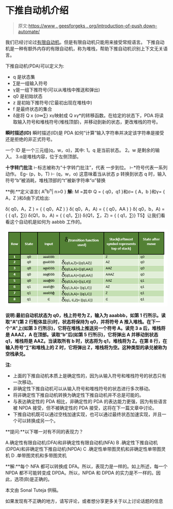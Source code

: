 # 下推自动机介绍

> 原文:[https://www . geesforgeks . org/introduction-of-push down-automate/](https://www.geeksforgeeks.org/introduction-of-pushdown-automata/)

我们已经讨论过[有限自动机](https://www.geeksforgeeks.org/introduction-of-finite-automata/)。但是有限自动机只能用来接受常规语言。
下推自动机是一种有额外内存的有限自动机，称为堆栈，帮助下推自动机识别上下文无关语言。

下推自动机(PDA)可以定义为:

*   q 是状态集
*   ∑是一组输入符号
*   γ是一组下推符号(可以从堆栈中推送和弹出)
*   q0 是初始状态
*   z 是初始下推符号(它最初出现在堆栈中)
*   f 是最终状态的集合
*   δ是将 Q x {σ∞∑} xγ映射成 Q xγ*的转移函数。在给定的状态下，PDA 将读取输入符号和堆栈符号(堆栈顶部)，并移动到新的状态，更改堆栈的符号。

**瞬时描述(ID)**
瞬时描述(ID)是 PDA 如何“计算”输入字符串并决定该字符串是接受还是拒绝的非正式符号。

一个 ID 是一个三元组(q，w，α)，其中:
1。q 是当前状态。
2。w 是剩余的输入。
3.α是堆栈内容，位于左侧顶部。

**十字转门批注**
⊢标志被称为“十字转门批注”，代表
一步到位。
⊢*符号代表一系列动作。
Eg- (p，b，T) ⊢ (q，w，α)
这意味着当从状态 p 转换到状态 q 时，输入符号“b”被消耗，堆栈顶部的“t”被新字符串“α”替换

**例:**定义语言{ A<sup>n</sup>b<sup>n</sup>| n>0 }
**解:** M =其中 Q = { q0，q1 }和σ= { A，b }和γ= { A，Z }和δ由下式给出:

δ( q0，A，Z ) = { ( q0，AZ ) }
δ( q0，A，A) = { ( q0，AA ) }
δ( q0，b，A) = { ( q1，∑)}
δ(Q1，b，A) = { ( q1，∑)}
δ(Q1，∑，Z) = { ( q1，∑)}
T5】让我们看看这个自动机是如何为 aabbb 工作的。

![](img/20b4a0684e06b6eba6cd291ad04aa421.png)

**说明:**最初自动机状态为 q0，栈上符号为 Z，输入为 aaabbb，如第 1 行所示。读取“A”(第 2 行粗体显示)时，状态将保持为 q0，并将符号 A 推入堆栈。在下一个“A”上(如第 3 行所示)，它将在堆栈上推送另一个符号 A。读完 3 a 后，堆栈将是 AAAZ，A 在顶部。读取“b”后(如第 5 行所示)，它将弹出 A 并移动到状态 q1，堆栈将是 AAZ。当读取所有 b 时，状态将为 q1，堆栈将为 Z。在第 8 行，在输入符号“∑”和堆栈上的 Z 时，它将弹出 Z，堆栈将为空。这种类型的承兑被称为**空栈承兑。**

**注:**

*   上面的下推自动机本质上是确定性的，因为从输入符号和堆栈符号的状态只有一次移动。
*   非确定性下推自动机可以从输入符号和堆栈符号的状态进行多次移动。
*   将非确定性下推自动机转换为确定性下推自动机并不总是可能的。
*   与表达确定性的 PDA 相比，非确定性的 PDA 的表达能力更强，因为有些语言被 NPDA 接受，但不被确定性的 PDA 接受，这将在下一篇文章中讨论。
*   下推自动机既可以通过空栈加速实现，也可以通过最终状态加速实现，并且一个可以转换成另一个。

**提问:**以下哪一对有不同的表现力？

A.确定性有限自动机(DFA)和非确定性有限自动机(NFA)
B .确定性下推自动机(DPDA)和非确定性下推自动机(NPDA)
C .确定性单带图灵机和非确定性单带图灵机
D .单带图灵机和多带图灵机

**解:**每个 NFA 都可以转换成 DFA。所以，表现力是一样的。如上所述，每一个 NPDA 都不可能转变成 DPDA。所以，NPDA 和 DPDA 的实力是不一样的。因此，选项(B)是正确的。

本文由 Sonal Tuteja 供稿。

如果发现有不正确的地方，请写评论，或者想分享更多关于以上讨论话题的信息